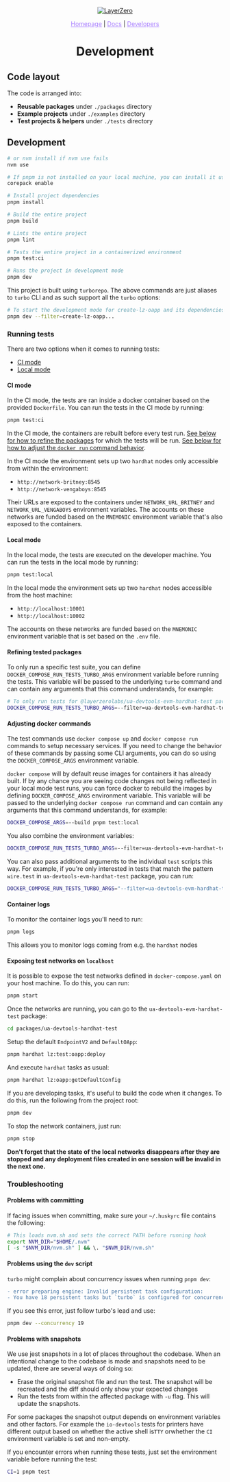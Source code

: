 <p align="center">
  <a href="https://layerzero.network">
    <img alt="LayerZero" style="max-width: 500px" src="https://d3a2dpnnrypp5h.cloudfront.net/bridge-app/lz.png"/>
  </a>
</p>

<p align="center">
  <a href="https://layerzero.network" style="color: #a77dff">Homepage</a> | <a href="https://docs.layerzero.network/" style="color: #a77dff">Docs</a> | <a href="https://layerzero.network/developers" style="color: #a77dff">Developers</a>
</p>

<h1 align="center">Development</h1>

## Code layout

The code is arranged into:

- **Reusable packages** under `./packages` directory
- **Example projects** under `./examples` directory
- **Test projects & helpers** under `./tests` directory

## Development

```bash
# or nvm install if nvm use fails
nvm use

# If pnpm is not installed on your local machine, you can install it using corepack
corepack enable

# Install project dependencies
pnpm install

# Build the entire project
pnpm build

# Lints the entire project
pnpm lint

# Tests the entire project in a containerized environment
pnpm test:ci

# Runs the project in development mode
pnpm dev
```

This project is built using `turborepo`. The above commands are just aliases to `turbo` CLI and as such support all the `turbo` options:

```bash
# To start the development mode for create-lz-oapp and its dependencies
pnpm dev --filter=create-lz-oapp...
```

### Running tests

There are two options when it comes to running tests:

- [CI mode](#running-tests--ci-mode)
- [Local mode](#running-tests--local-mode)

#### CI mode <a id="running-tests--ci-mode"></a>

In the CI mode, the tests are ran inside a docker container based on the provided `Dockerfile`. You can run the tests in the CI mode by running:

```bash
pnpm test:ci
```

In the CI mode, the containers are rebuilt before every test run. [See below for how to refine the packages](#running-tests--refining-tested-packages) for which the tests will be run. [See below for how to adjust the `docker run` command behavior](#running-tests--adjusting-docker-commands).

In the CI mode the environment sets up two `hardhat` nodes only accessible from within the environment:

- `http://network-britney:8545`
- `http://network-vengaboys:8545`

Their URLs are exposed to the containers under `NETWORK_URL_BRITNEY` and `NETWORK_URL_VENGABOYS` environment variables. The accounts on these networks are funded based on the `MNEMONIC` environment variable that's also exposed to the containers.

#### Local mode <a id="running-tests--local-mode"></a>

In the local mode, the tests are executed on the developer machine. You can run the tests in the local mode by running:

```bash
pnpm test:local
```

In the local mode the environment sets up two `hardhat` nodes accessible from the host machine:

- `http://localhost:10001`
- `http://localhost:10002`

The accounts on these networks are funded based on the `MNEMONIC` environment variable that is set based on the `.env` file.

#### Refining tested packages <a id="running-tests--refining-tested-packages"></a>

To only run a specific test suite, you can define `DOCKER_COMPOSE_RUN_TESTS_TURBO_ARGS` environment variable before running the tests. This variable will be passed to the underlying `turbo` command and can contain any arguments that this command understands, for example:

```bash
# To only run tests for @layerzerolabs/ua-devtools-evm-hardhat-test package
DOCKER_COMPOSE_RUN_TESTS_TURBO_ARGS=--filter=ua-devtools-evm-hardhat-test pnpm test:ci
```

#### Adjusting docker commands <a id="running-tests--adjusting-docker-commands"></a>

The test commands use `docker compose up` and `docker compose run` commands to setup necessary services. If you need to change the behavior of these commands by passing some CLI arguments, you can do so using the `DOCKER_COMPOSE_ARGS` environment variable.

`docker compose` will by default reuse images for containers it has already built. If by any chance you are seeing code changes not being reflected in your local mode test runs, you can force docker to rebuild the images by defining `DOCKER_COMPOSE_ARGS` environment variable. This variable will be passed to the underlying `docker compose run` command and can contain any arguments that this command understands, for example:

```bash
DOCKER_COMPOSE_ARGS=--build pnpm test:local
```

You also combine the environment variables:

```bash
DOCKER_COMPOSE_RUN_TESTS_TURBO_ARGS=--filter=ua-devtools-evm-hardhat-test DOCKER_COMPOSE_ARGS=--build pnpm test:local
```

You can also pass additional arguments to the individual `test` scripts this way. For example, if you're only interested in tests that match the pattern `wire.test` in `ua-devtools-evm-hardhat-test` package, you can run:

```bash
DOCKER_COMPOSE_RUN_TESTS_TURBO_ARGS="--filter=ua-devtools-evm-hardhat-test -- wire.test" pnpm test:ci
```

#### Container logs

To monitor the container logs you'll need to run:

```bash
pnpm logs
```

This allows you to monitor logs coming from e.g. the `hardhat` nodes

#### Exposing test networks on `localhost`

It is possible to expose the test networks defined in `docker-compose.yaml` on your host machine. To do this, you can run:

```bash
pnpm start
```

Once the networks are running, you can go to the `ua-devtools-evm-hardhat-test` package:

```bash
cd packages/ua-devtools-hardhat-test
```

Setup the default `EndpointV2` and `DefaultOApp`:

```bash
pnpm hardhat lz:test:oapp:deploy
```

And execute `hardhat` tasks as usual:

```bash
pnpm hardhat lz:oapp:getDefaultConfig
```

If you are developing tasks, it's useful to build the code when it changes. To do this, run the following from the project root:

```bash
pnpm dev
```

To stop the network containers, just run:

```bash
pnpm stop
```

**Don't forget that the state of the local networks disappears after they are stopped and any deployment files created in one session will be invalid in the next one.**

### Troubleshooting

#### Problems with committing

If facing issues when committing, make sure your `~/.huskyrc` file contains the following:

```bash
# This loads nvm.sh and sets the correct PATH before running hook
export NVM_DIR="$HOME/.nvm"
[ -s "$NVM_DIR/nvm.sh" ] && \. "$NVM_DIR/nvm.sh"
```

#### Problems using the `dev` script

`turbo` might complain about concurrency issues when running `pnpm dev`:

```diff
- error preparing engine: Invalid persistent task configuration:
- You have 18 persistent tasks but `turbo` is configured for concurrency of 10. Set --concurrency to at least 19
```

If you see this error, just follow turbo's lead and use:

```bash
pnpm dev --concurrency 19
```

#### Problems with snapshots

We use jest snapshots in a lot of places throughout the codebase. When an intentional change to the codebase is made and snapshots need to be updated, there are several ways of doing so:

- Erase the original snapshot file and run the test. The snapshot will be recreated and the diff should only show your expected changes
- Run the tests from within the affected package with `-u` flag. This will update the snapshots.

For some packages the snapshot output depends on environment variables and other factors. For example the `io-devtools` tests for printers have different output based on whether the active shell is`TTY` orwhether the `CI` environment variable is set and non-empty.

If you encounter errors when running these tests, just set the environment variable before running the test:

```bash
CI=1 pnpm test
```
